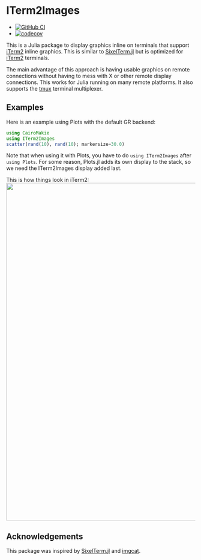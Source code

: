 # ITerm2Images

* [![GitHub
  CI](https://github.com/eschnett/ITerm2Images.jl/workflows/CI/badge.svg)](https://github.com/eschnett/ITerm2Images.jl/actions)
* [![codecov](https://codecov.io/gh/eschnett/ITerm2Images.jl/branch/master/graph/badge.svg?token=6JBYLRAD2X)](https://codecov.io/gh/eschnett/ITerm2Images.jl)

This is a Julia package to display graphics inline on terminals that
support [iTerm2](https://iterm2.com/documentation-images.html) inline
graphics. This is similar to
[SixelTerm.jl](https://github.com/eschnett/SixelTerm.jl) but is
optimized for [iTerm2](https://iterm2.com) terminals.

The main advantage of this approach is having usable graphics on
remote connections without having to mess with X or other remote
display connections. This works for Julia running on many remote
platforms. It also supports the [tmux](tmux.github.io) terminal
multiplexer.

## Examples

Here is an example using Plots with the default GR backend:

```julia
using CairoMakie
using ITerm2Images
scatter(rand(10), rand(10); markersize=30.0)
```
Note that when using it with Plots, you have to do `using ITerm2Images` after `using Plots`.
For some reason, Plots.jl adds its own display to the stack, so we need the ITerm2Images
display added last.

This is how things look in iTerm2:
<img src="https://raw.githubusercontent.com/eschnett/ITerm2Images.jl/master/demo.png" width=900px></img>

## Acknowledgements

This package was inspired by
[SixelTerm.jl](https://github.com/eschnett/SixelTerm.jl) and
[imgcat](https://iterm2.com/utilities/imgcat).
